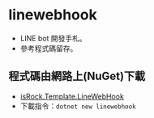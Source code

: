 # linewebhook
* LINE bot 開發手札。   
* 參考程式碼留存。

## 程式碼由網路上(NuGet)下載   
* [isRock.Template.LineWebHook](https://www.nuget.org/packages/isRock.Template.LineWebHook/)
* 下載指令：`dotnet new linewebhook`
